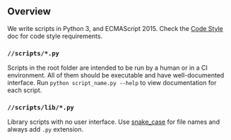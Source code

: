## Overview

We write scripts in Python 3, and ECMAScript 2015.
Check the [Code Style](docs/codestyle.md) doc for code style requirements.

### `//scripts/*.py`

Scripts in the root folder are intended to be run by a human or in a CI environment.
All of them should be executable and have well-documented interface.
Run `python script_name.py --help` to view documentation for each script.

### `//scripts/lib/*.py`

Library scripts with no user interface.
Use [snake_case](https://en.wikipedia.org/wiki/Snake_case) for file names and always add `.py` extension.
